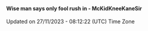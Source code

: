 #### Wise man says only fool rush in - McKidKneeKaneSir
Updated on 27/11/2023 - 08:12:22 (UTC) Time Zone
